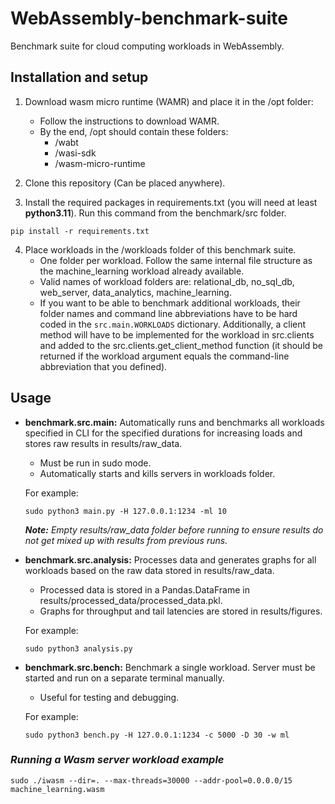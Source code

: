 # WebAssembly-benchmark-suite
Benchmark suite for cloud computing workloads in WebAssembly.

## Installation and setup
1. Download wasm micro runtime (WAMR) and place it in the /opt folder:
    - Follow the instructions to download WAMR.
    - By the end, /opt should contain these folders:
      - /wabt
      - /wasi-sdk
      - /wasm-micro-runtime

2. Clone this repository (Can be placed anywhere).

3. Install the required packages in requirements.txt (you will need at least **python3.11**). Run this command from the benchmark/src folder.
```
pip install -r requirements.txt
```

4. Place workloads in the /workloads folder of this benchmark suite.
    - One folder per workload. Follow the same internal file structure as the machine_learning workload already available.
    - Valid names of workload folders are: relational_db, no_sql_db, web_server, data_analytics, machine_learning.
    - If you want to be able to benchmark additional workloads, their folder names and command line abbreviations have to be hard coded in the `src.main.WORKLOADS` dictionary. Additionally, a client method will have to be implemented for the workload in src.clients and added to the src.clients.get_client_method function (it should be returned if the workload argument equals the command-line abbreviation that you defined).

## Usage
* **benchmark.src.main:** Automatically runs and benchmarks all workloads specified in CLI for the specified durations for increasing loads and stores raw results in results/raw_data.
    - Must be run in sudo mode.
    - Automatically starts and kills servers in workloads folder.
    
    For example:
    ```
    sudo python3 main.py -H 127.0.0.1:1234 -ml 10
    ```
    _**Note:** Empty results/raw_data folder before running to ensure results do not get mixed up with results from previous runs._

* **benchmark.src.analysis:** Processes data and generates graphs for all workloads based on the raw data stored in results/raw_data.
    - Processed data is stored in a Pandas.DataFrame in results/processed_data/processed_data.pkl.
    - Graphs for throughput and tail latencies are stored in results/figures.
    
    For example:
    ```
    sudo python3 analysis.py
    ```

* **benchmark.src.bench:** Benchmark a single workload. Server must be started and run on a separate terminal manually.
    - Useful for testing and debugging.
    
    For example:
    ```
    sudo python3 bench.py -H 127.0.0.1:1234 -c 5000 -D 30 -w ml
    ```
### _Running a Wasm server workload example_
```
sudo ./iwasm --dir=. --max-threads=30000 --addr-pool=0.0.0.0/15 machine_learning.wasm
```

